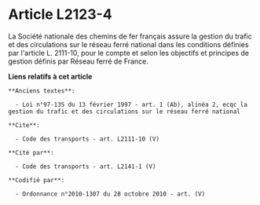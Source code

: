 # Article L2123-4

La Société nationale des chemins de fer français assure la gestion du trafic et des circulations sur le réseau ferré national
dans les conditions définies par l'article L. 2111-10, pour le compte et selon les objectifs et principes de gestion définis
par Réseau ferré de France.

**Liens relatifs à cet article**

	**Anciens textes**:

	  - Loi n°97-135 du 13 février 1997 - art. 1 (Ab), alinéa 2, ecqc la gestion du trafic et des circulations sur le réseau ferré national

	**Cite**:

	  - Code des transports - art. L2111-10 (V)

	**Cité par**:

	  - Code des transports - art. L2141-1 (V)

	**Codifié par**:

	  - Ordonnance n°2010-1307 du 28 octobre 2010 - art. (V)
